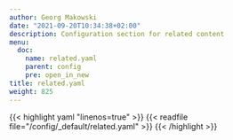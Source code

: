 ```yaml
---
author: Georg Makowski
date: "2021-09-20T10:34:38+02:00"
description: Configuration section for related content
menu:
  doc:
    name: related.yaml
    parent: config
    pre: open_in_new
title: related.yaml
weight: 825
---
```



{{< highlight yaml "linenos=true" >}}
{{< readfile file="/config/_default/related.yaml" >}}
{{< /highlight >}}
